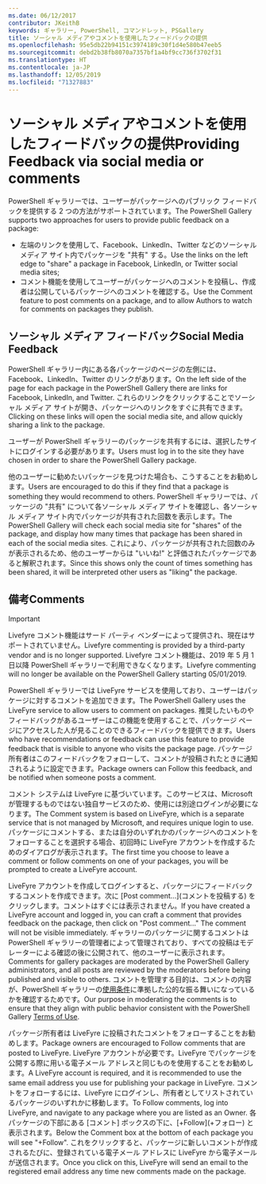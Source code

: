 ```yaml
---
ms.date: 06/12/2017
contributor: JKeithB
keywords: ギャラリー, PowerShell, コマンドレット, PSGallery
title: ソーシャル メディアやコメントを使用したフィードバックの提供
ms.openlocfilehash: 95e5db22b94151c3974189c30f1d4e580b47eeb5
ms.sourcegitcommit: debd2b38fb8070a7357bf1a4bf9cc736f3702f31
ms.translationtype: HT
ms.contentlocale: ja-JP
ms.lasthandoff: 12/05/2019
ms.locfileid: "71327883"
---
```

# <a name="providing-feedback-via-social-media-or-comments"></a><span data-ttu-id="4ff62-103">ソーシャル メディアやコメントを使用したフィードバックの提供</span><span class="sxs-lookup"><span data-stu-id="4ff62-103">Providing Feedback via social media or comments</span></span>

<span data-ttu-id="4ff62-104">PowerShell ギャラリーでは、ユーザーがパッケージへのパブリック フィードバックを提供する 2 つの方法がサポートされています。</span><span class="sxs-lookup"><span data-stu-id="4ff62-104">The PowerShell Gallery supports two approaches for users to provide public feedback on a package:</span></span>

- <span data-ttu-id="4ff62-105">左端のリンクを使用して、Facebook、LinkedIn、Twitter などのソーシャル メディア サイト内でパッケージを "共有" する。</span><span class="sxs-lookup"><span data-stu-id="4ff62-105">Use the links on the left edge to "share" a package in Facebook, LinkedIn, or Twitter social media sites;</span></span>
- <span data-ttu-id="4ff62-106">コメント機能を使用してユーザーがパッケージへのコメントを投稿し、作成者は公開しているパッケージへのコメントを確認する。</span><span class="sxs-lookup"><span data-stu-id="4ff62-106">Use the Comment feature to post comments on a package, and to allow Authors to watch for comments on packages they publish.</span></span>

## <a name="social-media-feedback"></a><span data-ttu-id="4ff62-107">ソーシャル メディア フィードバック</span><span class="sxs-lookup"><span data-stu-id="4ff62-107">Social Media Feedback</span></span>

<span data-ttu-id="4ff62-108">PowerShell ギャラリー内にある各パッケージのページの左側には、Facebook、LinkedIn、Twitter のリンクがあります。</span><span class="sxs-lookup"><span data-stu-id="4ff62-108">On the left side of the page for each package in the PowerShell Gallery there are links for Facebook, LinkedIn, and Twitter.</span></span>
<span data-ttu-id="4ff62-109">これらのリンクをクリックすることでソーシャル メディア サイトが開き、パッケージへのリンクをすぐに共有できます。</span><span class="sxs-lookup"><span data-stu-id="4ff62-109">Clicking on these links will open the social media site, and allow quickly sharing a link to the package.</span></span>

<span data-ttu-id="4ff62-110">ユーザーが PowerShell ギャラリーのパッケージを共有するには、選択したサイトにログインする必要があります。</span><span class="sxs-lookup"><span data-stu-id="4ff62-110">Users must log in to the site they have chosen in order to share the PowerShell Gallery package.</span></span>

<span data-ttu-id="4ff62-111">他のユーザーに勧めたいパッケージを見つけた場合も、こうすることをお勧めします。</span><span class="sxs-lookup"><span data-stu-id="4ff62-111">Users are encouraged to do this if they find that a package is something they would recommend to others.</span></span>
<span data-ttu-id="4ff62-112">PowerShell ギャラリーでは、パッケージの "共有" について各ソーシャル メディア サイトを確認し、各ソーシャル メディア サイト内でパッケージが共有された回数を表示します。</span><span class="sxs-lookup"><span data-stu-id="4ff62-112">The PowerShell Gallery will check each social media site for "shares" of the package, and display how many times that package has been shared in each of the social media sites.</span></span>
<span data-ttu-id="4ff62-113">これにより、パッケージが共有された回数のみが表示されるため、他のユーザーからは "いいね!" と評価されたパッケージであると解釈されます。</span><span class="sxs-lookup"><span data-stu-id="4ff62-113">Since this shows only the count of times something has been shared, it will be interpreted other users as "liking" the package.</span></span>

## <a name="comments"></a><span data-ttu-id="4ff62-114">備考</span><span class="sxs-lookup"><span data-stu-id="4ff62-114">Comments</span></span>

> [!IMPORTANT]
> <span data-ttu-id="4ff62-115">Livefyre コメント機能はサード パーティ ベンダーによって提供され、現在はサポートされていません。</span><span class="sxs-lookup"><span data-stu-id="4ff62-115">Livefyre commenting is provided by a third-party vendor and is no longer supported.</span></span>
> <span data-ttu-id="4ff62-116">Livefyre コメント機能は、2019 年 5 月 1 日以降 PowerShell ギャラリーで利用できなくなります。</span><span class="sxs-lookup"><span data-stu-id="4ff62-116">Livefyre commenting will no longer be available on the PowerShell Gallery starting 05/01/2019.</span></span> 

<span data-ttu-id="4ff62-117">PowerShell ギャラリーでは LiveFyre サービスを使用しており、ユーザーはパッケージに対するコメントを追加できます。</span><span class="sxs-lookup"><span data-stu-id="4ff62-117">The PowerShell Gallery uses the LiveFyre service to allow users to comment on packages.</span></span>
<span data-ttu-id="4ff62-118">推奨したいものやフィードバックがあるユーザーはこの機能を使用することで、パッケージ ページにアクセスした人が見ることのできるフィードバックを提供できます。</span><span class="sxs-lookup"><span data-stu-id="4ff62-118">Users who have recommendations or feedback can use this feature to provide feedback that is visible to anyone who visits the package page.</span></span>
<span data-ttu-id="4ff62-119">パッケージ所有者はこのフィードバックをフォローして、コメントが投稿されたときに通知されるように設定できます。</span><span class="sxs-lookup"><span data-stu-id="4ff62-119">Package owners can Follow this feedback, and be notified when someone posts a comment.</span></span>

<span data-ttu-id="4ff62-120">コメント システムは LiveFyre に基づいています。このサービスは、Microsoft が管理するものではない独自サービスのため、使用には別途ログインが必要になります。</span><span class="sxs-lookup"><span data-stu-id="4ff62-120">The Comment system is based on LiveFyre, which is a separate service that is not managed by Microsoft, and requires unique login to use.</span></span>
<span data-ttu-id="4ff62-121">パッケージにコメントする、または自分のいずれかのパッケージへのコメントをフォローすることを選択する場合、初回時に LiveFyre アカウントを作成するためのダイアログが表示されます。</span><span class="sxs-lookup"><span data-stu-id="4ff62-121">The first time you choose to leave a comment or follow comments on one of your packages, you will be prompted to create a LiveFyre account.</span></span>

<span data-ttu-id="4ff62-122">LiveFyre アカウントを作成してログインすると、パッケージにフィードバックするコメントを作成できます。次に [Post comment...]\(コメントを投稿する\) をクリックします。コメントはすぐには表示されません。</span><span class="sxs-lookup"><span data-stu-id="4ff62-122">If you have created a LiveFyre account and logged in, you can craft a comment that provides feedback on the package, then click on "Post comment..." The comment will not be visible immediately.</span></span>
<span data-ttu-id="4ff62-123">ギャラリーのパッケージに関するコメントは PowerShell ギャラリーの管理者によって管理されており、すべての投稿はモデレーターによる確認の後に公開されて、他のユーザーに表示されます。</span><span class="sxs-lookup"><span data-stu-id="4ff62-123">Comments for gallery packages are moderated by the PowerShell Gallery administrators, and all posts are reviewed by the moderators before being published and visible to others.</span></span>
<span data-ttu-id="4ff62-124">コメントを管理する目的は、コメントの内容が、PowerShell ギャラリーの[使用条件](https://www.powershellgallery.com/policies/Terms)に準拠した公的な振る舞いになっているかを確認するためです。</span><span class="sxs-lookup"><span data-stu-id="4ff62-124">Our purpose in moderating the comments is to ensure that they align with public behavior consistent with the PowerShell Gallery [Terms of Use](https://www.powershellgallery.com/policies/Terms).</span></span>

<span data-ttu-id="4ff62-125">パッケージ所有者は LiveFyre に投稿されたコメントをフォローすることをお勧めします。</span><span class="sxs-lookup"><span data-stu-id="4ff62-125">Package owners are encouraged to Follow comments that are posted to LiveFyre.</span></span>
<span data-ttu-id="4ff62-126">LiveFyre アカウントが必要です。LiveFyre でパッケージを公開する際に用いる電子メール アドレスと同じものを使用することをお勧めします。</span><span class="sxs-lookup"><span data-stu-id="4ff62-126">A LiveFyre account is required, and it is recommended to use the same email address you use for publishing your package in LiveFyre.</span></span>
<span data-ttu-id="4ff62-127">コメントをフォローするには、LiveFyre にログインし、所有者としてリストされているパッケージのいずれかに移動します。</span><span class="sxs-lookup"><span data-stu-id="4ff62-127">To Follow comments, log into LiveFyre, and navigate to any package where you are listed as an Owner.</span></span>
<span data-ttu-id="4ff62-128">各パッケージの下部にある [コメント] ボックスの下に、[+Follow]\(+フォロー\) と表示されます。</span><span class="sxs-lookup"><span data-stu-id="4ff62-128">Below the Comment box at the bottom of each package you will see "+Follow".</span></span>
<span data-ttu-id="4ff62-129">これをクリックすると、パッケージに新しいコメントが作成されるたびに、登録されている電子メール アドレスに LiveFyre から電子メールが送信されます。</span><span class="sxs-lookup"><span data-stu-id="4ff62-129">Once you click on this, LiveFyre will send an email to the registered email address any time new comments made on the package.</span></span>

